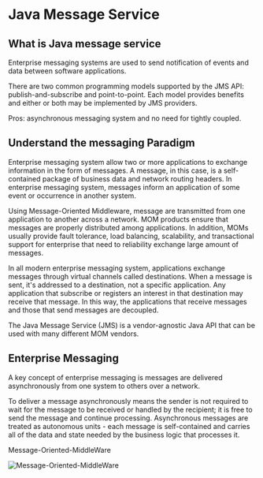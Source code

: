 # Java Message Service

## What is Java message service
Enterprise messaging systems are used to send notification of
events and data between software applications.

There are two common programming models supported by the JMS API: publish-and-subscribe and point-to-point. Each model provides benefits and either or both may be implemented by JMS providers.

Pros: asynchronous messaging system and no need for tightly coupled.

## Understand the messaging Paradigm

Enterprise messaging system allow two or more applications to exchange information in the form of messages. A message, in this case, is a self-contained package of business data and network routing headers. In enterprise messaging system, messages inform an application of some event or occurrence in another system.

Using Message-Oriented Middleware, message are transmitted from one application to another across a network. MOM products ensure that messages are properly distributed among applications. In addition, MOMs usually provide fault tolerance, load balancing, scalability, and transactional support for enterprise that need to reliability exchange large amount of messages.

In all modern enterprise messaging system, applications exchange messages through virtual channels called destinations. When a message is sent, it's addressed to a destination, not a specific application. Any application that subscribe or registers an interest in that destination may receive that message. In this way, the applications that receive messages and those that send messages are decoupled.

The Java Message Service (JMS) is a vendor-agnostic Java API that can be used with many different MOM vendors.

## Enterprise Messaging
A key concept of enterprise messaging is messages are delivered asynchronously from one system to others over a network.

To deliver a message asynchronously means the sender is
not required to wait for the message to be received or handled by the recipient; it is free to send the message and continue processing. Asynchronous messages are treated as autonomous units - each message is self-contained and carries all of the data and state needed by the business logic that processes it.

Message-Oriented-MiddleWare

![Message-Oriented-MiddleWare](https://user-images.githubusercontent.com/40006814/160046542-00fa71da-bdfc-4220-9258-da5679fbe680.png)
